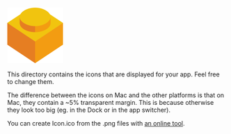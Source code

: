 ![Sample app icon](linux/128.png)

This directory contains the icons that are displayed for your app. Feel free to
change them.

The difference between the icons on Mac and the other platforms is that on Mac,
they contain a ~5% transparent margin. This is because otherwise they look too
big (eg. in the Dock or in the app switcher).

You can create Icon.ico from the .png files with
[an online tool](http://icoconvert.com/Multi_Image_to_one_icon/).